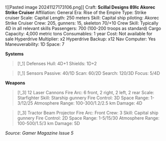 ![[Pasted image 20241127173106.png]]
Craft: **Scillal Designs 89lc Akorec Strike Cruiser**
Affiliation: General
Era: Rise of the Empire
Type: Strike cruiser
Scale: Capital
Length: 250 meters
Skill: Capital ship piloting: Akorec Strike Cruiser
Crew: 205, gunners: 15, skeleton 70/+10
Crew Skill: Typically 4D in all relevant skills
Passengers: 700 (100-200 troops as standard)
Cargo Capacity: 4,000 metric tons
Consumables: 1 year
Cost: Not available for sale
Hyperdrive Multiplier: x2
Hyperdrive Backup: x12
Nav Computer: Yes
Maneuverability: 1D
Space: 7

**Systems**
> [!_1] Defenses
> Hull: 4D+1
> Shields: 1D+2

> [!_1] Sensors
> Passive: 40/1D
> Scan: 60/2D
> Search: 120/3D
> Focus: 5/4D

**Weapons**
> [!_3] 12 Laser Cannons
> Fire Arc: 6 front, 2 right, 2 left, 2 rear
> Scale: Starfighter
> Skill: Starship gunnery
> Fire Control: 3D
> Space Range: 1-3/12/25
> Atmosphere Range: 100-300/1.2/2.5 km
> Damage: 4D

> [!_3] Tractor Beam Projector
> Fire Arc: Front
> Crew: 3
> Skill: Capital ship gunnery
> Fire Control: 2D
> Space Range: 1-5/15/30
> Atmosphere Range: 100-500/1.5/3 km
> Damage: 5D



*Source: Gamer Magazine Issue 5*